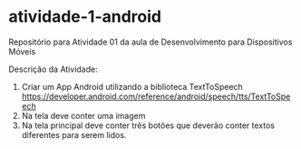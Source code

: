 # atividade-1-android
Repositório para Atividade 01 da aula de Desenvolvimento para Dispositivos Móveis

Descrição da Atividade:

1) Criar um App Android utilizando a biblioteca TextToSpeech https://developer.android.com/reference/android/speech/tts/TextToSpeech
2) Na tela deve conter uma imagem
3) Na tela principal deve conter três botões que deverão conter textos diferentes para serem lidos.
